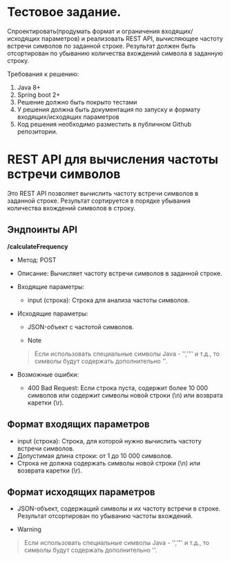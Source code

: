 # Тестовое задание.

Спроектировать(продумать формат и ограничения входящих/исходящих параметров) и реализовать REST API, вычисляющее частоту встречи символов по заданной строке. Результат должен быть отсортирован по убыванию количества вхождений символа в заданную строку.

Требования к решению:
1. Java 8+
2. Spring boot 2+
3. Решение должно быть покрыто тестами
4. У решения должна быть документация по запуску и формату входящих/исходящих параметров
5. Код решения необходимо разместить в публичном Github репозитории.


# REST API для вычисления частоты встречи символов
Это REST API позволяет вычислить частоту встречи символов в заданной строке. Результат сортируется в порядке убывания количества вхождений символов в строку.
## Эндпоинты API
**/calculateFrequency**
* Метод: POST
* Описание: Вычисляет частоту встречи символов в заданной строке.
* Входящие параметры:
  * input (строка): Строка для анализа частоты символов.
* Исходящие параметры:
  * JSON-объект с частотой символов.
  * > [!NOTE]
  > Если использовать специальные символы Java - '\','"' и т.д., то символы будут содержать дополнительно '\'.
    
* Возможные ошибки:
  * 400 Bad Request: Если строка пуста, содержит более 10 000 символов или содержит символы новой строки (\n) или возврата каретки (\r).
## Формат входящих параметров
* input (строка): Строка, для которой нужно вычислить частоту встречи символов.
* Допустимая длина строки: от 1 до 10 000 символов.
* Строка не должна содержать символы новой строки (\n) или возврата каретки (\r).
## Формат исходящих параметров
* JSON-объект, содержащий символы и их частоту встречи в строке. Результат отсортирован по убыванию частоты вхождений.
* > [!Warning]
> Если использовать специальные символы Java - '\','"' и т.д., то символы будут содержать дополнительно '\'.
